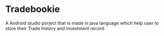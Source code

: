 # Tradebookie
A Android studio porject that is made in java language which help user to store their Trade history and investment record.

